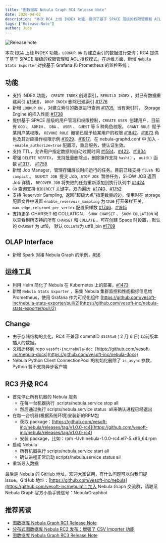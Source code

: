 ```yaml
---
title: "图数据库 Nebula Graph RC4 Release Note"
date: 2020-04-02
description: "本次 RC4 上线 INDEX 功能，提供了基于 SPACE 层级的权限管理和 ACL 授权模式。在运维方面，新增 Nebula Stats Exporter 对接基于 Grafana 和 Prometheus 的监控系统…"
tags: ["Release-Note"]
author: Jude
---
```


![Release note](https://www-cdn.nebula-graph.com.cn/nebula-blog/rc4.png)

本次 [RC4](https://github.com/vesoft-inc/nebula/releases/tag/v1.0.0-rc4) 上线 INDEX 功能，`LOOKUP ON` 对建立索引的数据进行查询；RC4 提供了基于 SPACE 层级的权限管理和 ACL 授权模式。在运维方面，新增 `Nebula Stats Exporter` 对接基于 Grafana 和 Prometheus 的监控系统；

## 功能

- 支持 INDEX 功能， `CREATE INDEX` 创建索引，`REBUILD INDEX` ，对已有数据重建索引 [#1566](https://github.com/vesoft-inc/nebula/pull/1566)， `DROP INDEX` 删除已建索引 [#1776](https://github.com/vesoft-inc/nebula/pull/1776)
- 新增 `LOOKUP ON` ，对建立索引的数据进行查询 [#1705](https://github.com/vesoft-inc/nebula/pull/1705),  当有索引时， Storage Engine 的插入性能 [#1738](https://github.com/vesoft-inc/nebula/pull/1738)
- 提供基于 SPACE 层级的用户管理和权限控制，`CREATE USER`  创建用户，目前有 `GOD` 、 `ADMIN` 、 `DBA` 、 `USER` 、 `GUEST` 等 5 种角色权限。 `GRANT ROLE`  赋予某用户某权限， `REVOKE ROLE`  撤销已赋予给某用户的权限 [#1842](https://github.com/vesoft-inc/nebula/pull/1842)、[#1873](https://github.com/vesoft-inc/nebula/pull/1873) 角色及其对应操作权限示例 [#1929](https://github.com/vesoft-inc/nebula/pull/1929)、[#1917](https://github.com/vesoft-inc/nebula/pull/1917)，在 nebula-graphd.conf 中 加入 `--enable_authorize=true` 配置项，重启服务，使认证生效。
- 支持 TTL，允许用户指定数据的自动过期时间 [#1584](https://github.com/vesoft-inc/nebula/pull/1584)、[#422](https://github.com/vesoft-inc/nebula/pull/422)、[#1934](https://github.com/vesoft-inc/nebula/pull/1934)
- 增强 `DELETE VERTEX`， 支持批量删除点，删除操作支持 `hash()` ， `uuid()` 函数 [#1317](https://github.com/vesoft-inc/nebula/pull/1317)、 [#1759](https://github.com/vesoft-inc/nebula/pull/1759)
- 新增 Job Manager，管理存储层长时间运行的任务。目前已经支持 `flush`  和 `compact` 。 `SUBMIT JOB`  提交 Job,  `STOP JOB`  暂停任务，SHOW JOB 返回 Job 详情， `RECOVER JOB` 将失败的任务重新添加到执行队列中 [#1424](https://github.com/vesoft-inc/nebula/pull/1424)
- `GO` 查询支持 `BIDIRECT` 关键字，双向遍历  [#1740](https://github.com/vesoft-inc/nebula/pull/1740)、[#1752](https://github.com/vesoft-inc/nebula/pull/1752)
- 支持 Reservoir Sampling,  返回"超级大点"指定数量的边，使用时在 storage 配置文件中设置 `enable_reservoir_sampling` 为 true 打开采样开关， `max_edge_returned_per_vertex` 配置采样数 [#1746](https://github.com/vesoft-inc/nebula/pull/1746)、[#1915](https://github.com/vesoft-inc/nebula/pull/1915)
- 支持更多 CHARSET 和 COLLATION， `SHOW CHARSET` 、 `SHOW COLLATION` 可以查看到所支持的所有 `CHARSET` 和 `COLLATE` 。可在创建 Space 时设置， 默认的 `CHARSET` 为 utf8， 默认 `COLLATE`为 utf8_bin [#1709](https://github.com/vesoft-inc/nebula/pull/1709)


## OLAP Interface

- 新增 Spark 对接 Nebula Graph 的示例，[#56](https://github.com/vesoft-inc/nebula-java/pull/56)


## 运维工具

- 利用 Helm 简化了 Nebula 在 Kubernetes 上的部署，[#1473](https://github.com/vesoft-inc/nebula/pull/1473)
- 新增 `Nebula Stats Exporter` ，采集 Nebula 集群监控和性能指标信息给 Prometheus，使用 Grafana 作为可视化组件 [https://github.com/vesoft-inc/nebula-stats-exporter/pull/2](https://github.com/vesoft-inc/nebula-stats-exporter/pull/2)


## Change

- 由于存储结构的变化，RC4 不兼容 commitID `43453a0` ( 2 月 6 日) 以前版本插入的数据。
- 文档迁移到 repo `vesoft-inc/nebula-doc`  [https://github.com/vesoft-inc/nebula-docs](https://github.com/vesoft-inc/nebula-docs) 
- Nebula Python Client ConnectionPool 的初始化删除了 `is_async` 参数，Python 暂不支持异步客户端


## RC3 升级 RC4

- 首先停止所有机器的 Nebula 服务
    - 在每一台机器执行  scripts/nebula.service stop all
    - 然后通过执行 scripts/nebula.service status  all来确认进程已经退出
- 在每一台机器(根据系统环境)安装新的RPM包
    - 获取 package：[https://github.com/vesoft-inc/nebula/releases/tag/v1.0.0-rc4](https://github.com/vesoft-inc/nebula/releases/tag/v1.0.0-rc4)
    - 安装 package，比如：rpm -Uvh nebula-1.0.0-rc4.el7-5.x86_64.rpm
- 启动 Nebula
    - 所有机器执行 scripts/nebula.service start all
    - 确认进程正常启动 scripts/nebula.service status all
- 重新导入数据

最后是 Nebula 的 GitHub 地址，欢迎大家试用，有什么问题可以向我们提 issue。GitHub 地址：[https://github.com/vesoft-inc/nebula](https://github.com/vesoft-inc/nebula)；加入 Nebula Graph 交流群，请联系 Nebula Graph 官方小助手微信号：NebulaGraphbot

## 推荐阅读

- [图数据库 Nebula Graph RC1 Release Note](https://nebula-graph.io/cn/posts/nebula-graph-rc1-release-note/)
- [分布式图数据库 Nebula RC2 发布：增强了 CSV Importer 功能](https://nebula-graph.io/cn/posts/nebula-graph-rc2-release-note/)
- [图数据库 Nebula Graph RC3 Release Note](https://nebula-graph.io/cn/posts/nebula-graph-rc3-release-note/)